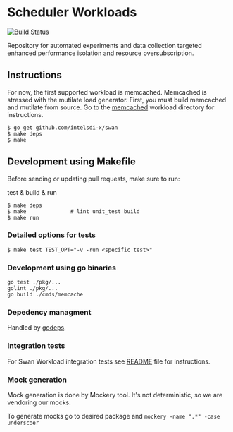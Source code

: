# Scheduler Workloads

[![Build Status](https://travis-ci.com/intelsdi-x/swan.svg?token=EuvqyXrzZzZgasmsv6hn&branch=master)](https://travis-ci.com/intelsdi-x/swan)

Repository for automated experiments and data collection targeted enhanced performance isolation and resource oversubscription.

## Instructions

For now, the first supported workload is memcached. Memcached is stressed with the mutilate load generator.
First, you must build memcached and mutilate from source. Go to the [memcached](workloads/data_caching/memcached) workload directory for instructions.

```
$ go get github.com/intelsdi-x/swan
$ make deps
$ make
```

## Development using Makefile

Before sending or updating pull requests, make sure to run:

test & build & run
```
$ make deps
$ make              # lint unit_test build
$ make run
```

### Detailed options for tests
```
$ make test TEST_OPT="-v -run <specific test>"
```

### Development using go binaries
```
go test ./pkg/...
golint ./pkg/...
go build ./cmds/memcache
```

### Depedency managment

Handled by [godeps](https://github.com/tools/godep).

### Integration tests

For Swan Workload integration tests see [README](src/pkg/workloads/integration/README.md) file for instructions.

### Mock generation

Mock generation is done by Mockery tool.
It's not deterministic, so we are vendoring our mocks.

To generate mocks go to desired package and ```mockery -name ".*" -case underscoer```
